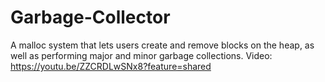 # Garbage-Collector
A malloc system that lets users create and remove blocks on the heap, as well as performing major and minor garbage collections. Video: https://youtu.be/ZZCRDLwSNx8?feature=shared

